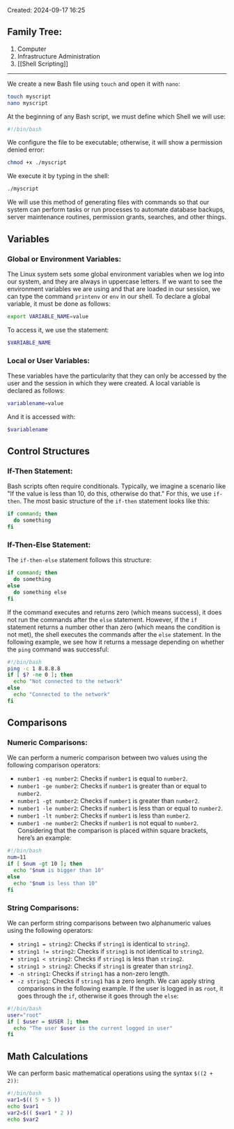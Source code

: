 Created: 2024-09-17 16:25
## Family Tree:
1. Computer
2. Infrastructure Administration
3. [[Shell Scripting]]
-- -
We create a new Bash file using `touch` and open it with `nano`:
```sh
touch myscript
nano myscript
```
At the beginning of any Bash script, we must define which Shell we will use:
```sh
#!/bin/bash
```
We configure the file to be executable; otherwise, it will show a permission denied error:
```sh
chmod +x ./myscript
```
We execute it by typing in the shell:
```sh
./myscript
```
We will use this method of generating files with commands so that our system can perform tasks or run processes to automate database backups, server maintenance routines, permission grants, searches, and other things.
## Variables
### Global or Environment Variables:
The Linux system sets some global environment variables when we log into our system, and they are always in uppercase letters. If we want to see the environment variables we are using and that are loaded in our session, we can type the command `printenv` or `env` in our shell.
To declare a global variable, it must be done as follows:
```sh
export VARIABLE_NAME=value
```
To access it, we use the statement:
```sh
$VARIABLE_NAME
```
### Local or User Variables:
These variables have the particularity that they can only be accessed by the user and the session in which they were created. A local variable is declared as follows:
```sh
variablename=value
```
And it is accessed with:
```sh
$variablename
```
## Control Structures
### If-Then Statement:
Bash scripts often require conditionals. Typically, we imagine a scenario like "If the value is less than 10, do this, otherwise do that." For this, we use `if-then`. The most basic structure of the `if-then` statement looks like this:
```sh
if command; then
  do something
fi
```
### If-Then-Else Statement:
The `if-then-else` statement follows this structure:
```sh
if command; then
  do something
else
  do something else
fi
```
If the command executes and returns zero (which means success), it does not run the commands after the `else` statement. However, if the `if` statement returns a number other than zero (which means the condition is not met), the shell executes the commands after the `else` statement. In the following example, we see how it returns a message depending on whether the `ping` command was successful:
```sh
#!/bin/bash
ping -c 1 8.8.8.8
if [ $? -ne 0 ]; then
  echo "Not connected to the network"
else
  echo "Connected to the network"
fi
```
## Comparisons
### Numeric Comparisons:
We can perform a numeric comparison between two values using the following comparison operators:
- `number1 -eq number2`: Checks if `number1` is equal to `number2`.
- `number1 -ge number2`: Checks if `number1` is greater than or equal to `number2`.
- `number1 -gt number2`: Checks if `number1` is greater than `number2`.
- `number1 -le number2`: Checks if `number1` is less than or equal to `number2`.
- `number1 -lt number2`: Checks if `number1` is less than `number2`.
- `number1 -ne number2`: Checks if `number1` is not equal to `number2`.
Considering that the comparison is placed within square brackets, here’s an example:
```sh
#!/bin/bash
num=11
if [ $num -gt 10 ]; then
  echo "$num is bigger than 10"
else
  echo "$num is less than 10"
fi
```
### String Comparisons:
We can perform string comparisons between two alphanumeric values using the following operators:
- `string1 = string2`: Checks if `string1` is identical to `string2`.
- `string1 != string2`: Checks if `string1` is not identical to `string2`.
- `string1 < string2`: Checks if `string1` is less than `string2`.
- `string1 > string2`: Checks if `string1` is greater than `string2`.
- `-n string1`: Checks if `string1` has a non-zero length.
- `-z string1`: Checks if `string1` has a zero length.
We can apply string comparisons in the following example. If the user is logged in as `root`, it goes through the `if`, otherwise it goes through the `else`:
```sh
#!/bin/bash
user="root"
if [ $user = $USER ]; then
  echo "The user $user is the current logged in user"
fi
```
## Math Calculations
We can perform basic mathematical operations using the syntax `$((2 + 2))`:
```sh
#!/bin/bash
var1=$(( 5 + 5 ))
echo $var1
var2=$(( $var1 * 2 ))
echo $var2
```